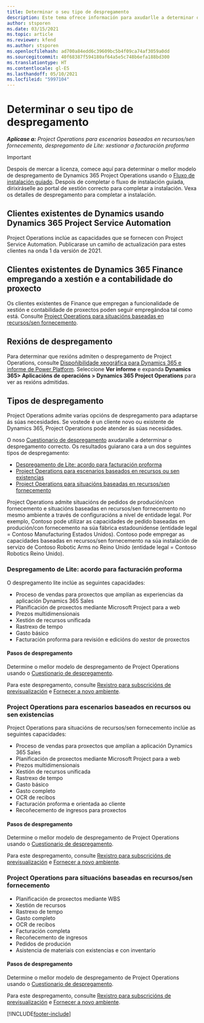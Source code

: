 ```yaml
---
title: Determinar o seu tipo de despregamento
description: Este tema ofrece información para axudarlle a determinar o tipo de despregamento correcto das operacións do proxecto para a súa empresa.
author: stsporen
ms.date: 03/15/2021
ms.topic: article
ms.reviewer: kfend
ms.author: stsporen
ms.openlocfilehash: ad700a84edd6c39609bc5b4f09ca74af3059a0dd
ms.sourcegitcommit: 40f68387f594180af64a5e5c748b6efa188bd300
ms.translationtype: HT
ms.contentlocale: gl-ES
ms.lasthandoff: 05/10/2021
ms.locfileid: "5997104"
---
```

# <a name="determine-your-deployment-type"></a>Determinar o seu tipo de despregamento

_**Aplícase a:** Project Operations para escenarios baseados en recursos/sen fornecemento, despregamento de Lite: xestionar a facturación proforma_

> [!IMPORTANT]
> Despois de mercar a licenza, comece aquí para determinar o mellor modelo de despregamento de Dynamics 365 Project Operations usando o [Fluxo de instalación guiado](https://aka.ms/provisionprojectoperations).
> Despois de completar o fluxo de instalación guiada, dirixiráselle ao portal de xestión correcto para completar a instalación. Vexa os detalles de despregamento para completar a instalación.


## <a name="existing-customers-of-dynamics-using-dynamics-365-project-service-automation"></a>Clientes existentes de Dynamics usando Dynamics 365 Project Service Automation
Project Operations inclúe as capacidades que se fornecen con Project Service Automation. Publicarase un camiño de actualización para estes clientes na onda 1 da versión de 2021.

## <a name="existing-customers-of-dynamics-365-finance-using-project-management-and-accounting"></a>Clientes existentes de Dynamics 365 Finance empregando a xestión e a contabilidade do proxecto 

Os clientes existentes de Finance que empregan a funcionalidade de xestión e contabilidade de proxectos poden seguir empregándoa tal como está. Consulte [Project Operations para situacións baseadas en recursos/sen fornecemento](#pma).


## <a name="deployment-regions"></a>Rexións de despregamento
Para determinar que rexións admiten o despregamento de Project Operations, consulte [Dispoñibilidade xeográfica para Dynamics 365 e informe de Power Platform](https://dynamics.microsoft.com/en-us/geographic-availability/). Seleccione **Ver informe** e expanda **Dynamics 365> Aplicacións de operacións > Dynamics 365 Project Operations** para ver as rexións admitidas.

## <a name="deployment-types"></a>Tipos de despregamento
Project Operations admite varias opcións de despregamento para adaptarse ás súas necesidades. Se vostede é un cliente novo ou existente de Dynamics 365, Project Operations pode atender ás súas necesidades.

O noso [Cuestionario de despregamento](https://aka.ms/provisionprojectoperations) axudaralle a determinar o despregamento correcto. Os resultados guiarano cara a un dos seguintes tipos de despregamento:

- [Despregamento de Lite: acordo para facturación proforma](#lite)
- [Project Operations para escenarios baseados en recursos ou sen existencias](#integrated)
- [Project Operations para situacións baseadas en recursos/sen fornecemento](#pma)

Project Operations admite situacións de pedidos de produción/con fornecemento e situacións baseadas en recursos/sen fornecemento no mesmo ambiente a través de configuracións a nivel de entidade legal. Por exemplo, Contoso pode utilizar as capacidades de pedido baseadas en produción/con fornecemento na súa fábrica estadounidense (entidade legal = Contoso Manufacturing Estados Unidos). Contoso pode empregar as capacidades baseadas en recursos/sen fornecemento na súa instalación de servizo de Contoso Robotic Arms no Reino Unido (entidade legal = Contoso Robotics Reino Unido).

### <a name="lite-deployment---deal-to-proforma-invoicing"></a><a  name="lite"></a>Despregamento de Lite: acordo para facturación proforma

O despregamento lite inclúe as seguintes capacidades:

- Proceso de vendas para proxectos que amplían as experiencias da aplicación Dynamics 365 Sales
- Planificación de proxectos mediante Microsoft Project para a web
- Prezos multidimensionais
- Xestión de recursos unificada
- Rastrexo de tempo
- Gasto básico
- Facturación proforma para revisión e edicións do xestor de proxectos 

#### <a name="deployment-steps"></a>Pasos de despregamento
Determine o mellor modelo de despregamento de Project Operations usando o [Cuestionario de despregamento](https://aka.ms/provisionprojectoperations).

Para este despregamento, consulte [Rexistro para subscricións de previsualización](lite-preview-subscription-sign-up.md) e [Fornecer a novo ambiente](lite-deployment.md). 


### <a name="project-operations-for-resourcenon-stocked-scenarios"></a><a name="integrated"></a>Project Operations para escenarios baseados en recursos ou sen existencias
Project Operations para situacións de recursos/sen fornecemento inclúe as seguintes capacidades:
 
- Proceso de vendas para proxectos que amplían a aplicación Dynamics 365 Sales
- Planificación de proxectos mediante Microsoft Project para a web
- Prezos multidimensionais
- Xestión de recursos unificada
- Rastrexo de tempo
- Gasto básico
- Gasto completo
- OCR de recibos
- Facturación proforma e orientada ao cliente 
- Recoñecemento de ingresos para proxectos

#### <a name="deployment-steps"></a>Pasos de despregamento
Determine o mellor modelo de despregamento de Project Operations usando o [Cuestionario de despregamento](https://aka.ms/provisionprojectoperations).

Para este despregamento, consulte [Rexistro para subscricións de previsualización](resource-sign-up-preview-subscription.md) e [Fornecer a novo ambiente](resource-provision-new-environment.md). 


### <a name="project-operations-for-stockedproduction-order-scenarios"></a><a name="pma"></a>Project Operations para situacións baseadas en recursos/sen fornecemento

- Planificación de proxectos mediante WBS
- Xestión de recursos
- Rastrexo de tempo
- Gasto completo
- OCR de recibos
- Facturación completa
- Recoñecemento de ingresos
- Pedidos de produción
- Asistencia de materiais con existencias e con inventario

#### <a name="deployment-steps"></a>Pasos de despregamento
Determine o mellor modelo de despregamento de Project Operations usando o [Cuestionario de despregamento](https://aka.ms/provisionprojectoperations).

Para este despregamento, consulte [Rexistro para subscricións de previsualización](/dynamics365/fin-ops-core/dev-itpro/dev-tools/sign-up-preview-subscription?toc=%2fdynamics365%2ffinance%2ftoc.json) e [Fornecer a novo ambiente](/dynamics365/fin-ops-core/dev-itpro/deployment/deploy-demo-environment?toc=%2fdynamics365%2ffinance%2ftoc.json). 



[!INCLUDE[footer-include](../includes/footer-banner.md)]